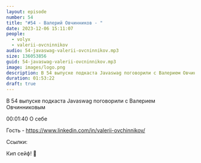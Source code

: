 ```yaml
---
layout: episode
number: 54
title: "#54 - Валерий Овчинников - "
date: 2023-12-06 15:11:07
people:
  - volyx
  - valerii-ovcninnikov
audio: 54-javaswag-valerii-ovcninnikov.mp3
size: 136053856        
guid: 54-javaswag-valerii-ovcninnikov.mp3
image: images/logo.png
description: В 54 выпуске подкаста Javaswag поговорили с Валерием Овчинниковым
duration: 01:53:22
draft: true
---
```


В 54 выпуске подкаста Javaswag поговорили с Валерием Овчинниковым 


00:01:40 О себе


Гость - https://www.linkedin.com/in/valerii-ovchinnikov/

Ссылки:


Кип сейф! 🖖